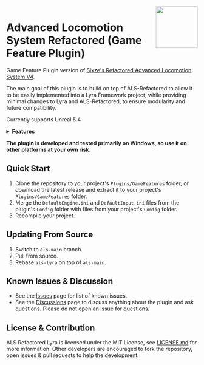 <img src="Resources/Icon128.png" align="right" width="110">

# Advanced Locomotion System Refactored (Game Feature Plugin)

Game Feature Plugin version of [Sixze's Refactored Advanced Locomotion System V4](https://github.com/Sixze/ALS-Refactored).

The main goal of this plugin is to build on top of ALS-Refactored to allow it to be easily implemented into a Lyra Framework project, while providing minimal changes to Lyra and ALS-Refactored, to ensure modularity and future compatibility.

Currently supports Unreal 5.4

<details>

<summary><b>Features</b></summary>

- Reworked game feature plugin structure. Added module `ALSLyra` which contains all of the added content.
- Reworked `ALSCharacter` and `ALSCharacterMovementComponent` to extend `LyraCharacter` and `LyraCharacterMovementComponent`, respectively.
- Retargeted all ALS animations to the Unreal 5 Mannequin.
- Implemented gameplay ability system for all ALS abilities.
- Added new ALS experience which implements new ALS features through Lyra's modular experience system.
- Converted UE5Manny ALS animations to use Lyra's context effects system.

</details>

**The plugin is developed and tested primarily on Windows, so use it on other platforms at your own risk.**

## Quick Start

1. Clone the repository to your project's `Plugins/GameFeatures` folder, or download the latest release and extract it to your project's `Plugins/GameFeatures` folder.
2. Merge the `DefaultEngine.ini` and `DefaultInput.ini` files from the plugin's `Config` folder with files from your project's `Config` folder.
3. Recompile your project.

## Updating From Source

1. Switch to `als-main` branch.
2. Pull from source.
3. Rebase `als-lyra` on top of `als-main`.

## Known Issues & Discussion

- See the [Issues](https://github.com/corbin-poteet/ALS-Refactored-Lyra/issues) page for list of known issues.
- See the [Discussions](https://github.com/corbin-poteet/ALS-Refactored-Lyra/discussions) page to discuss anything about the plugin and ask questions. Please do not open an issue for questions.

## License & Contribution

ALS Refactored Lyra is licensed under the MIT License, see [LICENSE.md](LICENSE.md) for more information. Other developers are encouraged to fork the repository, open issues & pull requests to help the development.
